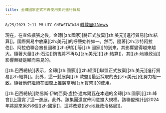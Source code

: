 ```yaml
---
title: 金磚國家正式不再使用美元進行貿易
---
```

`8/25/2023 2:11 PM UTC GNEWSTAIWAN` [轉載自GNews](https://gnews.org/articles/1598172)



  
現在，在宣佈擴張之後，金磚[[zh:國家]]將正式放棄[[zh:美元]]進行貿易[[zh:結算]]。國際貿易中放棄[[zh:美元]]的呼聲始終如一。然而，隨著[[zh:沙特阿拉伯]]、阿拉伯聯合酋長國和[[zh:伊朗]]等[[zh:國家]]的到來，其影響變得越來越大。隨著大量[[zh:石油]]銷售將不再以[[zh:美元]][[zh:結算]]，其[[zh:地緣政治]]影響無疑是顯而易見的。 

[[zh:巴西總統]]表示，金磚[[zh:國家]][[zh:經濟]]聯盟正式放棄[[zh:美元]]進行貿易[[zh:結算]]。此外，這一髮展與[[zh:歐盟]]最近採取的去[[zh:美元]]化努力相一致。隨著他們繼續在國際上推廣當地[[zh:貨幣]]的使用。 

  

[[zh:巴西總統]]路易斯·伊納西奧·盧拉·達席爾瓦在本週的金磚[[zh:國家]][[zh:峰會]]上證實了這一進展。此外，該集團還宣佈同意擴大規模。該聯盟預計到2024年將迎來另外6個[[zh:國家]]，這將改變[[zh:地緣政治格局]]。
